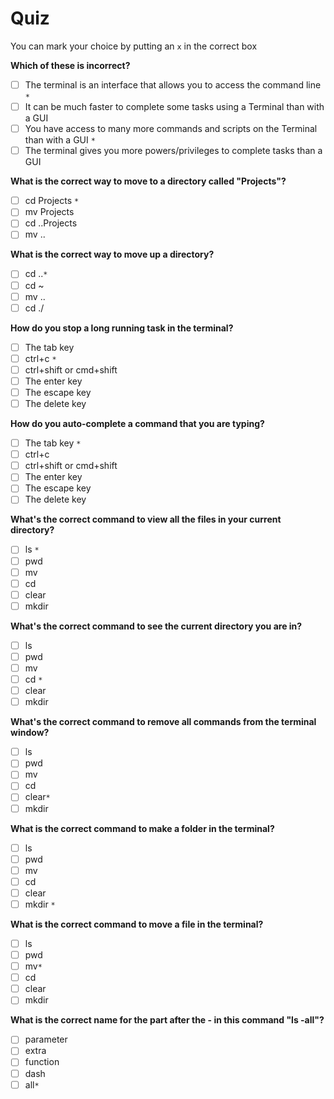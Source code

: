 # Quiz

You can mark your choice by putting an `x` in the correct box

**Which of these is incorrect?**

- [ ] The terminal is an interface that allows you to access the command line `*`
- [ ] It can be much faster to complete some tasks using a Terminal than with a GUI
- [ ] You have access to many more commands and scripts on the Terminal than with a GUI `*`
- [ ] The terminal gives you more powers/privileges to complete tasks than a GUI

**What is the correct way to move to a directory called "Projects"?**

- [ ] cd Projects `*`
- [ ] mv Projects
- [ ] cd ..Projects
- [ ] mv ..

**What is the correct way to move up a directory?**

- [ ] cd ..`*`
- [ ] cd ~
- [ ] mv ..
- [ ] cd ./

**How do you stop a long running task in the terminal?**

- [ ] The tab key
- [ ] ctrl+c `*`
- [ ] ctrl+shift or cmd+shift
- [ ] The enter key
- [ ] The escape key
- [ ] The delete key

**How do you auto-complete a command that you are typing?**

- [ ] The tab key `*`
- [ ] ctrl+c
- [ ] ctrl+shift or cmd+shift
- [ ] The enter key
- [ ] The escape key
- [ ] The delete key

**What's the correct command to view all the files in your current directory?**

- [ ] ls `*`
- [ ] pwd
- [ ] mv
- [ ] cd
- [ ] clear
- [ ] mkdir

**What's the correct command to see the current directory you are in?**

- [ ] ls
- [ ] pwd
- [ ] mv
- [ ] cd `*`
- [ ] clear
- [ ] mkdir

**What's the correct command to remove all commands from the terminal window?**

- [ ] ls
- [ ] pwd
- [ ] mv
- [ ] cd
- [ ] clear`*`
- [ ] mkdir

**What is the correct command to make a folder in the terminal?**

- [ ] ls
- [ ] pwd
- [ ] mv
- [ ] cd
- [ ] clear
- [ ] mkdir `*`

**What is the correct command to move a file in the terminal?**

- [ ] ls
- [ ] pwd
- [ ] mv`*`
- [ ] cd
- [ ] clear
- [ ] mkdir

**What is the correct name for the part after the - in this command "ls -all"?**

- [ ] parameter
- [ ] extra
- [ ] function
- [ ] dash
- [ ] all`*`
